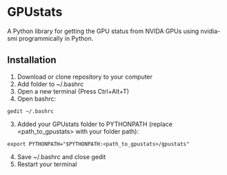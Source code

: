 # GPUstats
A Python library for getting the GPU status from NVIDA GPUs using nvidia-smi programmically in Python.

## Installation
1. Download or clone repository to your computer
2. Add folder to ~/.bashrc
  1. Open a new terminal (Press Ctrl+Alt+T)
  2. Open bashrc:

   ```
   gedit ~/.bashrc
   ```

  3. Added your GPUstats folder to PYTHONPATH (replace <path_to_gpustats> with your folder path):

   ```
   export PYTHONPATH="$PYTHONPATH:<path_to_gpustats>/gpustats"
   ```

  4. Save ~/.bashrc and close gedit
  5. Restart your terminal
